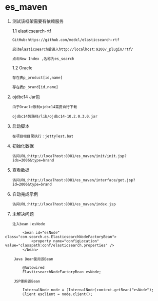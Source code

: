 es_maven
========
1.	测试该框架需要有依赖服务
	
	1.1 elasticsearch-rtf
		
		GitHub:https://github.com/medcl/elasticsearch-rtf
		
		启动elasticsearch后进入http://localhost:9200/_plugin/rtf/
		
		点击New Index ,名称为es_search
	1.2 Oracle
		
		存在表p_product[id,name]
		
		存在表p_brand[id,name]
2.	ojdbc14 Jar包
		
		由于Oracle限制ojdbc14需要自行下载
		
		ojdbc14包路径/lib/ojdbc14-10.2.0.3.0.jar
3.	启动脚本
		
		在项目根目录执行：jettyTest.bat
4.	初始化数据
		
		访问URL:http://localhost:8081/es_maven/init/init.jsp?ids=2006&type=brand
5.	查看数据
		
		访问URL:http://localhost:8081/es_maven/interface/get.jsp?id=2006&type=brand
6.	自动完成示例

		访问URL:http://localhost:8081/es_maven/index.jsp
7.	未解决问题
		
		注入bean：esNode

```
		<bean id="esNode" class="com.search.es.ElasticsearchNodeFactoryBean">
			<property name="configLocation" value="classpath:conf/elasticsearch.properties" />
		</bean>
```
		
		Java Bean使用该Bean
		
```
		@Autowired
		ElasticsearchNodeFactoryBean esNode;
```
		
		JSP使用该Bean
		
```
		InternalNode node = (InternalNode)context.getBean("esNode");
		Client esclient = node.client();
```
